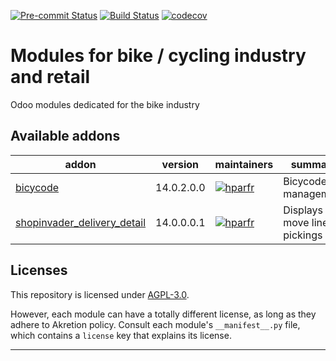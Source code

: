 
<!-- /!\ Non OCA Context : Set here the badge of your runbot / runboat instance. -->
[![Pre-commit Status](https://github.com/Akretion/vertical-bike/actions/workflows/pre-commit.yml/badge.svg?branch=14.0)](https://github.com/Akretion/vertical-bike/actions/workflows/pre-commit.yml?query=branch%3A14.0)
[![Build Status](https://github.com/Akretion/vertical-bike/actions/workflows/test.yml/badge.svg?branch=14.0)](https://github.com/Akretion/vertical-bike/actions/workflows/test.yml?query=branch%3A14.0)
[![codecov](https://codecov.io/gh/Akretion/vertical-bike/branch/14.0/graph/badge.svg)](https://codecov.io/gh/Akretion/vertical-bike)
<!-- /!\ Non OCA Context : Set here the badge of your translation instance. -->

<!-- /!\ do not modify above this line -->

# Modules for bike / cycling industry and retail

Odoo modules dedicated for the bike industry

<!-- /!\ do not modify below this line -->

<!-- prettier-ignore-start -->

[//]: # (addons)

Available addons
----------------
addon | version | maintainers | summary
--- | --- | --- | ---
[bicycode](bicycode/) | 14.0.2.0.0 | [![hparfr](https://github.com/hparfr.png?size=30px)](https://github.com/hparfr) | Bicycode management
[shopinvader_delivery_detail](shopinvader_delivery_detail/) | 14.0.0.0.1 | [![hparfr](https://github.com/hparfr.png?size=30px)](https://github.com/hparfr) | Displays move lines in pickings

[//]: # (end addons)

<!-- prettier-ignore-end -->

## Licenses

This repository is licensed under [AGPL-3.0](LICENSE).

However, each module can have a totally different license, as long as they adhere to Akretion
policy. Consult each module's `__manifest__.py` file, which contains a `license` key
that explains its license.

----
<!-- /!\ Non OCA Context : Set here the full description of your organization. -->
